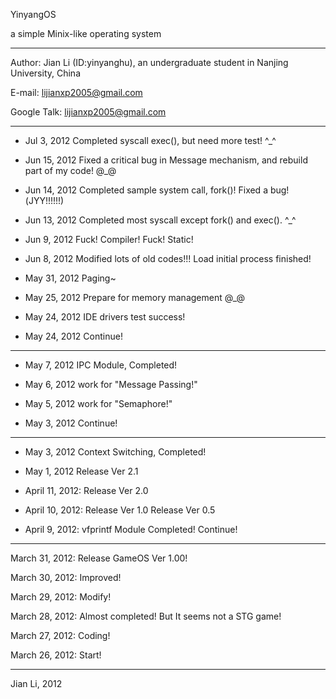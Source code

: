 YinyangOS

a simple Minix-like operating system

***

Author: Jian Li (ID:yinyanghu), an undergraduate student in Nanjing University, China

E-mail: lijianxp2005@gmail.com

Google Talk: lijianxp2005@gmail.com

***

* Jul 3, 2012
	Completed syscall exec(), but need more test! ^_^

* Jun 15, 2012
	Fixed a critical bug in Message mechanism, and rebuild part of my code!
	@_@

* Jun 14, 2012
	Completed sample system call, fork()!
	Fixed a bug!(JYY!!!!!!)

* Jun 13, 2012
	Completed most syscall except fork() and exec(). ^_^

* Jun 9, 2012
	Fuck! Compiler! Fuck! Static!

* Jun 8, 2012
	Modified lots of old codes!!!
	Load initial process finished!

* May 31, 2012
	Paging~

* May 25, 2012
	Prepare for memory management @_@

* May 24, 2012
	IDE drivers test success!

* May 24, 2012
	Continue!

***

* May 7, 2012
	IPC Module, Completed!

* May 6, 2012
	work for "Message Passing!"

* May 5, 2012
	work for "Semaphore!"

* May 3, 2012
	Continue!

***

* May 3, 2012
	Context Switching, Completed!

* May 1, 2012
	Release Ver 2.1

* April 11, 2012:
	Release Ver 2.0

* April 10, 2012:
	Release Ver 1.0
	Release Ver 0.5

* April 9, 2012:
	vfprintf Module Completed!
	Continue!

***

March 31, 2012:
	Release GameOS Ver 1.00!

March 30, 2012:
	Improved!

March 29, 2012:
	Modify!

March 28, 2012:
	Almost completed!
	But It seems not a STG game!

March 27, 2012:
	Coding!

March 26, 2012:
	Start!

***

Jian Li, 2012
